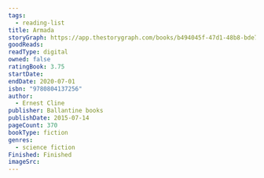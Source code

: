 ```yaml
---
tags:
  - reading-list
title: Armada
storyGraph: https://app.thestorygraph.com/books/b494045f-47d1-48b8-bde7-70b739313bff
goodReads:
readType: digital
owned: false
ratingBook: 3.75
startDate:
endDate: 2020-07-01
isbn: "9780804137256"
author:
  - Ernest Cline
publisher: Ballantine books
publishDate: 2015-07-14
pageCount: 370
bookType: fiction
genres:
  - science fiction
Finished: Finished
imageSrc:
---
```

